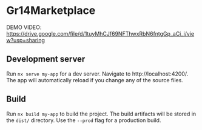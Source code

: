 # Gr14Marketplace

DEMO VIDEO: https://drive.google.com/file/d/1tuyMhCJf69NFThwxRbN6fntgGp_aCi_i/view?usp=sharing

## Development server

Run `nx serve my-app` for a dev server. Navigate to http://localhost:4200/. The app will automatically reload if you change any of the source files.

## Build

Run `nx build my-app` to build the project. The build artifacts will be stored in the `dist/` directory. Use the `--prod` flag for a production build.
